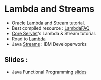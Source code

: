 # Lambda and Streams
* Oracle [Lambda](https://docs.oracle.com/javase/tutorial/java/javaOO/lambdaexpressions.html) and [Stream](https://docs.oracle.com/javase/tutorial/collections/streams/index.html) tutorial.
* Best compiled resource : [LambdaFAQ](http://www.lambdafaq.org/)
* [Core Servlet](http://www.coreservlets.com/java-8-tutorial/)'s Lambda & Stream tutorial.
* Road to [Lambda](https://www.eclipsecon.org/na2014/sites/default/files/slides/2014-03-18%20The%20Road%20To%20Lambda.pdf)
* Java [Streams](https://www.ibm.com/developerworks/library/j-java-streams-1-brian-goetz/index.html) : IBM Developerworks

## Slides :
* Java Functional Programming [slides](https://web.njit.edu/~cx62/download/Java%20Lambda%20Expression.pdf)
